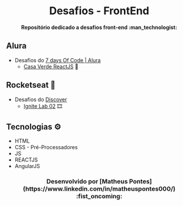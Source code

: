 <h1 align="center">Desafios - FrontEnd</h1>
<p align="center"><strong>Repositório dedicado a desafios front-end :man_technologist:</strong></p> 

## Alura
- Desafios do [7 days Of Code | Alura](https://7daysofcode.io/)
  - [Casa Verde ReactJS](https://github.com/Matheus-Pontes/CasaVerde-React) :leaves:

## Rocketseat :rocket: 
- Desafios do [Discover](https://app.rocketseat.com.br/discover) 
  - [Ignite Lab 02](https://github.com/Matheus-Pontes/IgniteLab-02) :film_strip:

## Tecnologias :gear: 
- HTML
- CSS - Pré-Processadores
- JS
- REACTJS
- AngularJS

<h3 align="center"> Desenvolvido por [Matheus Pontes](https://www.linkedin.com/in/matheuspontes000/) :fist_oncoming:</h3>
